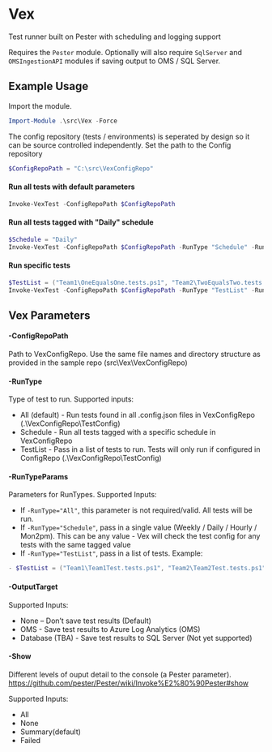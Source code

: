 # Vex
Test runner built on Pester with scheduling and logging support

Requires the `Pester` module. Optionally will also require `SqlServer` and `OMSIngestionAPI` modules if saving output to OMS / SQL Server.

## Example Usage

Import the module.

```powershell
Import-Module .\src\Vex -Force
```

The config repository (tests / environments) is seperated by design so it can be source controlled independently. Set the path to the Config repository
```powershell
$ConfigRepoPath = "C:\src\VexConfigRepo"
```

#### Run all tests with default parameters
```powershell
Invoke-VexTest -ConfigRepoPath $ConfigRepoPath
```

#### Run all tests tagged with "Daily" schedule
```powershell
$Schedule = "Daily"
Invoke-VexTest -ConfigRepoPath $ConfigRepoPath -RunType "Schedule" -RunTypeParams $Schedule -OutputTarget "None" -Show All
```

#### Run specific tests
```powershell
$TestList = ("Team1\OneEqualsOne.tests.ps1", "Team2\TwoEqualsTwo.tests.ps1")
Invoke-VexTest -ConfigRepoPath $ConfigRepoPath -RunType "TestList" -RunTypeParams $TestList -Show All
```
## Vex Parameters

#### -ConfigRepoPath
Path to VexConfigRepo. Use the same file names and directory structure as provided in the sample repo (src\Vex\VexConfigRepo)

#### -RunType
Type of test to run. Supported inputs:

- All (default) - Run tests found in all .config.json files in VexConfigRepo (.\VexConfigRepo\TestConfig)
- Schedule - Run all tests tagged with a specific schedule in VexConfigRepo
- TestList - Pass in a list of tests to run. Tests will only run if configured in ConfigRepo (.\VexConfigRepo\TestConfig)


#### -RunTypeParams
Parameters for RunTypes. Supported Inputs:
- If `-RunType="All"`, this parameter is not required/valid. All tests will be run.
- If `-RunType="Schedule"`, pass in a single value (Weekly / Daily / Hourly / Mon2pm). This can be any value - Vex will check the test config for any tests with the same tagged value
- If `-RunType="TestList"`, pass in a list of tests. Example:
```powershell
- $TestList = ("Team1\Team1Test.tests.ps1", "Team2\Team2Test.tests.ps1")
```
	
#### -OutputTarget
Supported Inputs:
- None – Don’t save test results (Default)
- OMS - Save test results to Azure Log Analytics (OMS)
- Database (TBA) - Save test results to SQL Server (Not yet supported)

#### -Show
Different levels of ouput detail to the console (a Pester parameter).
https://github.com/pester/Pester/wiki/Invoke%E2%80%90Pester#show

Supported Inputs:
- All
- None
- Summary(default)
- Failed
